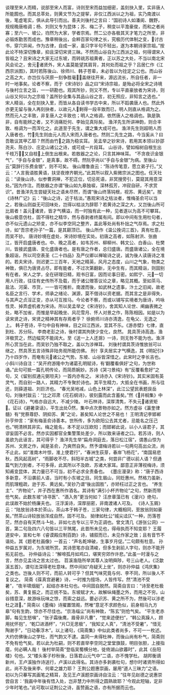 <!-- { "loadSidebar": true } -->
谈理至宋人而精，说部至宋人而富，诗则至宋而益加细密，盖刻抉入里，实非唐人所能囿也。而其总萃处，则黄文节为之提挈，非仅江西派以之为祖，实乃南渡以後，笔虚笔实，俱从此导引而出。善夫刘後村之言曰：“国初诗人如潘阆、魏野，规规晚唐格调；杨、刘则又专为昆体；苏、梅二子，稍变以平澹豪俊，而和之者尚寡；至六一、坡公，岿然为大家，学者宗焉。然二公亦各极其天才笔力之所至，非必锻炼勤苦而成也。豫章稍後出，会粹百家句律之长，究极历代体制之变，讨古书，穿穴异闻，作为古律，自成一家，虽只字半句不轻出，遂为本朝诗家宗祖。”按此论不特深切豫章，抑且深切宋贤三昧。不然而山谷自为江西派之祖，何得谓宋人皆祖之？且宋诗之大家无过东坡，而转祧苏祖黄者，正以苏之大处，不当以南北宋风会论之，舍元诸贤外，宋人盖莫能望其肩背，其何处而祖之乎？吕居仁作《江西宗派图》，其时若陈後山、徐师川、韩子苍辈，未必皆以为铨定之公也。而山谷之高之大，亦岂仅与厌原一刻争胜毫！盖继往开来，源远流长，所自任者，非一时一地事矣。论者不察，而于《宋诗钞》品之曰“宋诗宗祖，是殆必将全宋之诗境与後村立言之旨，一一研勘也。观其所钞，则又不然，专以平直豪放者为宋诗，则山谷又何以为之宗祖？盖所钞全集与其品山谷之言，初无照应，非知言之选也。”
宋人精诣，全在刻抉入里，而皆从各自读书学古中来，所以不蹈袭唐人也。然此外亦更无留与後人再刻抉者，以故元人剩得一段丰致而已，明人则直从格调为之。然而元人之丰致，非复唐人之丰致也；明人之格调，依然唐人之格调也。孰是孰非，自有能辨之者，又不消痛贬何、李始见真际矣。
渔洋先生所讲神韵，则合丰致、格调为一而浑化之。此道至于先生，谓之集大成可也。
渔洋先生则超明人而入唐者也，竹先生则由元人而入宋而入唐者也。然则二先生之路，今当奚从？曰吾敢议其甲乙耶？然而由竹之路为稳实耳。
吴孟举之钞宋诗，若用其本领以钞邵尧夫、陈白沙、庄定山诸公之诗，或可成一片段耳。
山谷诗，譬如榕树自根生出千枝万，又自枝上倒生出根来。若敖器之之论，只言其神味耳。
“不贪夜识金银气”，“手自与金银”，是真事，故不碍。然阮亭尚以“手自与金银”为病。至後山云“莫辞行乐费金银”，则不可矣。
後山赠鲁直云：“陈诗传笔意，愿立弟子行。”又云：“人言我语胜黄语，扶坚夜燎齐朝光。”此其所以叙入紫微宗派之图也。任天社云：“读後山诗，似参曹洞禅，不犯正位，切忌死语，非冥搜旁引，莫窥其用意深处。”因为作注。而敖器之亦谓“後山如九皋独唳，深林孤芳，冲寂自研，不求赏识”。昔渔洋先生尝疑天社之语未尽然，而谓“後山终落钝根，视苏、黄远矣”。按《诗林广记》云：“後山之诗，近于枯淡。”愚观宋诗之枯淡者，惟梅圣俞可以当之，若後山则益无可回味处，岂得以枯淡为辞耶？若黄诗之深之大，又岂後山所可比肩者！盖元诸贤，皆才气横溢，而一时独有此一种，见者遂以为高不可攀耳。
後山极意仿杜，固不得杜之精华，然与吞剥者终属有间。即以中间有生用杜句者，亦不似元遗山之矫变，亦不似李空同之整齐，盖此等处尚有朴拙之气存焉。求之杜诗，如“吾宗老孙子”一篇，是其巅顶已。
後山所作《温公挽词三首》，真有杜意，而吴不钞。
唐诗妙境在虚处，宋诗妙境在实处。初唐之高者，如陈射洪、张曲江，皆开启盛唐者也。中、晚之高者，如韦苏州、柳柳州、韩文公、白香山、杜樊川，皆接武盛唐、变化盛唐者也。是有唐之作者，总归盛唐。而盛唐诸公，全在境象超诣，所以司空表圣《二十四品》及严仪卿以禅喻诗之说，诚为後人读唐诗之准的。若夫宋诗，则迟更二三百年，天地之精英，风月之态度，山川之气象，物类之神致，俱已为唐贤占尽，即有能者，不过次第翻新，无中生有，而其精诣，则固别有在者。宋人之学，全在研理日精，观书日富，因而论事日密。如熙宁、元一切用人行政，往往有史传所不及载，而于诸公赠答议论之章，略见其概。至如茶马、盐法、河渠、市货，一一皆可推析。南渡而後，如武林之遗事，汴土之旧闻，故老名臣之言行、学术，师承之绪论、渊源，莫不借诗以资老据。而其言之是非得失，与其声之贞淫正变，亦从可互按马。今论者不察，而或以铺写实境者为唐诗，吟咏性灵、掉弄虚机者为宋诗。所以吴孟举之《宋诗钞》，舍其知人论世、阐幽表微之处，略不加省，而惟是早起晚坐、风花雪月、怀人对景之作，陈陈相因。如是以为读宋贤之诗，宋贤之精神其有存焉者乎？
徐俯师川诗亦清逸，在龟父、无逸之上。
韩子苍诗，平匀中自有神味，目之曰江西派，宜其不乐。《游赤壁》七律，直到杜、苏分际。
李商老彭之诗，後村谓其拘狭少变化，良然。
晁具茨诗高逸，渔洋极赏之，然边幅究不能阔大。至《送一上人还滁》一诗，则无咎不能为也。渔洋所心赏当在此，而吴钞乃独不取之，盖以为涉禅耳。
刘後村谓具茨诗惟放翁可以继之，然具茨五言诗殊非陆务观所能仿佛。
刑忄享夫居实才气横逸，其《明妃引》乃十四岁作，而奄有元诸公之气势。东坡、山谷皆深惜之。此宋时之李长吉也。
小斜川诗自注：“吴开府游隆中为诸葛孔明赋诗，有‘翻覆看俱好’之句，为世称诵。”此句可抵一篇孔明传论，而简质婉妙。苏诗《哭刁景纯》有“反覆看愈好”之句，又《留别叔通元弼坦夫》一首内亦有之。
米诗亦入《宋诗钞》。其实米固有英灵气，而自别一路人，其精力不专聚於诗也。其平生精力，大抵全在书画，所与往还，则薛道祖、刘巨济也。
“春光吴地减，山色上林深”，此江公望民表题艮岳句。刘後村跋云：“比之邓肃《花石纲诗》，彼刻露而此含蓄矣。”然《并榈集》中《花石诗》，气格亦自远大，不减少陵。
叶石林诗，深厚清隽，不失元诸贤矩。证以《避暑录话》，平生出处然，集中点次景物亦如之。然方虚谷《瀛奎律髓》有“党蔡尊舒、阴抑苏、黄”之论，甚矣知人论世之不易也！
王明清记李邯郸孙亨仲言：“家有梅圣俞诗善本。世所传，多为欧阳公去其尤者，忌能名之压己也。”明清辨其非实。梅之能名，本不足以压欧阳；而邯郸此说，以小人诬君子，其谬妄固不必言。然亦实因都官全集警策处差少，所以致来诬者之口。若苏诗，则人虽欲为此诬言，其可得乎？
渔洋先生举“扁舟洞庭去，落日松江宿”，谓愚山惊为苏州、文房之作，闻是圣俞，乃爽然自失。然予谓梅诗若以一句两句高出众流，尚不止此，如“淮南木叶惊，淮上使君行”，“春洲生荻芽，春岸飞杨花”，“南国易悲秋，西风起高树”，“雨脚收不尽，斜阳半古城”之类，何尝非广德以前人语？但通篇气到力到者，不可多得，此其所以不及欧、苏诸大家耳。鄙意正非薄视梅诗，须知甫变昆体，其力量已不可当，初不必求全责备也。
《墨庄漫录》称：“唐子西诗多新意，不沿袭前人语，当时有小东坡之目。同生眉山，同贬惠州。然格力虽新，而肌理粗疏，逊于苏、黄远矣。”吴钞乃谓“後出固胜”，亦矫枉过正之言也。
“养生主”、“齐物论”，并子西在惠所作酒名。其诗有“满引小杯齐物论”之句，然新而带伧气矣。此数东坡“诗寻医”、“酒入务”更当何如？
汪彦章藻已有《漫兴》绝句，此误故不始於杨廉夫也。
汪浮溪诗，深厚丽密，非南渡诸人可及。
《诗人玉屑》云：“陆放翁诗本於茶山，茶山本于韩子苍，三家句律，大概相同，至放翁则如豪矣。”然茶山诗较放翁浑成自然，固不可及。
拗律如杜公“城尖迳仄”一种，历落苍茫，然亦自有天然斗┺处，非如七古专以三平为正调也。曾文清几《游张公洞》一首，第二句及四六八句皆以三平煞尾，此昔所未见也，得毋执而不知变耶？
王履道安中，宣和七年《睿谟殿应制百韵》诗，铺叙而已，未见作家之致；且有音节不谐处。其《题老杜画像》一首云：“声名乾坤破，生事岁月促。”二句颇有杜意。
孙仲益五岁属对，为东坡所赏。其诗思笔亦自清峻，但多生剥前人字句，则亦不能开拓无前也。
孙仲益诗云：“解啼孤月如鸡口，堪笑穷郊作许悲。”此虽一时漫与之言，然亦见孟诗之苦太过也。
苕溪渔隐所举其尊人汝明舜陟，号三山老人。《泛歙溪五首》，谓句法深得老杜意味。然中间如“舟疑天上坐”，则亦孙仲益《鸿庆集》之类也。岂後人则不可，而前人转可乎？但其气味究竟与何、李不同，所以後人不复议之。
简斋《葆真宫避暑》诗，一时推为擅场，人皆传写。然“清池不受暑”，“夜半啸烟艇”，起结亦本杜句也。中间固自脱然。简斋自言曰：“诗至老杜极矣，苏、黄复振之，而正统不坠。东坡赋才大，故解纵绳墨之外，而用之不穷。山谷措意深，故游咏玩味之馀，而索之益远。要必识苏、黄之所不为，然後可以涉老杜之涯。”
简斋以《墨梅》诗擢置馆阁，然唯“意足不求颜色似，前身相马九方皋”句有生韵，馀亦不尽佳也。“京洛缁尘”尚有神致，“陈玄”则伧气矣。
“平生老赤脚，每见生怒嗔”，“张子霜後鹰，眉骨非凡曹”，“觉来迹便扫”，“韩公真躁人，顾用扰怀抱”，“乾□进酒杯”，“片□无思极”，“我知丈人真”，“清池不受暑”，“惜无陶谢手”，“日动春浮木”。以上诸句，《简斋集》中似此类者尚多，不可一一枚述。大约仿佛後山之学杜，而气韵又不逮。盖同一未得杜神，而後山尚有朴气，简斋则不免有伧气矣。若以此为杜嗣，则不若直举李空同之堂堂旗鼓，明目张胆，上接指麾，何必瞒人哉！
後村举简斋“登临吴蜀横分地，徙倚湖山欲暮时”，此其《岳阳楼》句也。又“楼头客子杪秋後，日落君山元气中”二语，亦不愧学杜。
胡邦衡谪新州，王卢溪独作诗送行，卢溪以此得名。其诗亦多剥袭杜句，想尔时诸贤所得如此，尚不及後来李、何辈之雄力耶？
王荆公题惠崇画，屡用“道人三昧力”之语。初以为只摹写其画笔之精耳，及见王卢溪题崇画诗自注云：“往年见赵德之说惠崇尝自言：‘我画中年後有悟入处，岂非慧力中所得之圆熟故耶？’今观此短轴，定非少年时笔也。”此可取以证荆公之诗，虽赞画之语，亦有所据而云也。

